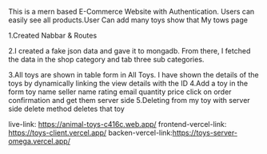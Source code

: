 <!-- 5 Bullets point -->

This is a mern based E-Commerce Website with Authentication.
Users can easily see all products.User Can add many toys show that
My tows page

1.Created Nabbar & Routes

2.I created a fake json data and gave it to mongadb. From there, I fetched the data in the shop category and tab three sub categories.

3.All toys are shown in table form in All Toys. I have shown the details of the toys by dynamically linking the view details with the ID
4.Add a toy in the form toy name seller name rating email quantity price click on order confirmation and get them server side
5.Deleting from my toy with server side delete method deletes that toy

live-link: https://animal-toys-c416c.web.app/
frontend-vercel-link: https://toys-client.vercel.app/
backen-vercel-link:https://toys-server-omega.vercel.app/
